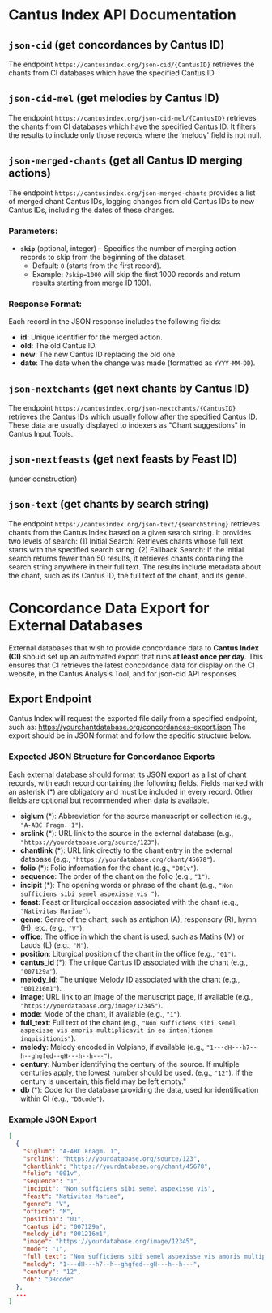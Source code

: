 # Cantus Index API Documentation

## `json-cid` (get concordances by Cantus ID)
The endpoint `https://cantusindex.org/json-cid/{CantusID}` retrieves the chants from CI databases which have the specified Cantus ID.

## `json-cid-mel` (get melodies by Cantus ID)
The endpoint `https://cantusindex.org/json-cid-mel/{CantusID}` retrieves the chants from CI databases which have the specified Cantus ID. It filters the results to include only those records where the 'melody' field is not null.

## `json-merged-chants` (get all Cantus ID merging actions)
The endpoint `https://cantusindex.org/json-merged-chants` provides a list of merged chant Cantus IDs, logging changes from old Cantus IDs to new Cantus IDs, including the dates of these changes.

### Parameters:
- **`skip`** (optional, integer) – Specifies the number of merging action records to skip from the beginning of the dataset.
  - Default: `0` (starts from the first record).  
  - Example: `?skip=1000` will skip the first 1000 records and return results starting from merge ID 1001.

### Response Format:

Each record in the JSON response includes the following fields:
- **id**: Unique identifier for the merged action.
- **old**: The old Cantus ID.
- **new**: The new Cantus ID replacing the old one.
- **date**: The date when the change was made (formatted as `YYYY-MM-DD`).

## `json-nextchants` (get next chants by Cantus ID)
The endpoint `https://cantusindex.org/json-nextchants/{CantusID}` retrieves the Cantus IDs which usually follow after the specified Cantus ID. These data are usually displayed to indexers as "Chant suggestions" in Cantus Input Tools.  

## `json-nextfeasts` (get next feasts by Feast ID)
(under construction)  

## `json-text` (get chants by search string)
The endpoint `https://cantusindex.org/json-text/{searchString}`  retrieves chants from the Cantus Index based on a given search string.
It provides two levels of search: (1) Initial Search: Retrieves chants whose full text starts with the specified search string. (2) Fallback Search: If the initial search returns fewer than 50 results, it retrieves chants containing the search string anywhere in their full text. 
The results include metadata about the chant, such as its Cantus ID, the full text of the chant, and its genre.

# Concordance Data Export for External Databases

External databases that wish to provide concordance data to **Cantus Index (CI)** should set up an automated export that runs **at least once per day**. This ensures that CI retrieves the latest concordance data for display on the CI website, in the Cantus Analysis Tool, and for json-cid API responses.

## Export Endpoint

Cantus Index will request the exported file daily from a specified endpoint, such as:
   https://yourchantdatabase.org/concordances-export.json
The export should be in JSON format and follow the specific structure below.

### Expected JSON Structure for Concordance Exports

Each external database should format its JSON export as a list of chant records, with each record containing the following fields.
Fields marked with an asterisk (*) are obligatory and must be included in every record. Other fields are optional but recommended when data is available.

- **siglum** (*): Abbreviation for the source manuscript or collection (e.g., `"A-ABC Fragm. 1"`).
- **srclink** (*): URL link to the source in the external database (e.g., `"https://yourdatabase.org/source/123"`).
- **chantlink** (*): URL link directly to the chant entry in the external database (e.g., `"https://yourdatabase.org/chant/45678"`).
- **folio** (*): Folio information for the chant (e.g., `"001v"`).
- **sequence**: The order of the chant on the folio (e.g., `"1"`).
- **incipit** (*): The opening words or phrase of the chant (e.g., `"Non sufficiens sibi semel aspexisse vis "`).
- **feast**: Feast or liturgical occasion associated with the chant (e.g., `"Nativitas Mariae"`).
- **genre**: Genre of the chant, such as antiphon (A), responsory (R), hymn (H), etc. (e.g., `"V"`).
- **office**: The office in which the chant is used, such as Matins (M) or Lauds (L) (e.g., `"M"`).
- **position**: Liturgical position of the chant in the office (e.g., `"01"`).
- **cantus_id** (*): The unique Cantus ID associated with the chant (e.g., `"007129a"`).
- **melody_id**: The unique Melody ID associated with the chant (e.g., `"001216m1"`).
- **image**: URL link to an image of the manuscript page, if available (e.g., `"https://yourdatabase.org/image/12345"`).
- **mode**: Mode of the chant, if available (e.g., `"1"`).
- **full_text**: Full text of the chant (e.g., `"Non sufficiens sibi semel aspexisse vis amoris multiplicavit in ea inten]tionem inquisitionis"`).
- **melody**: Melody encoded in Volpiano, if available (e.g., `"1---dH---h7--h--ghgfed--gH---h--h---"`).
- **century**: Number identifying the century of the source. If multiple centuries apply, the lowest number should be used. (e.g., `"12"`). If the century is uncertain, this field may be left empty."
- **db** (*): Code for the database providing the data, used for identification within CI (e.g., `"DBcode"`).

### Example JSON Export

```json
[
  {
    "siglum": "A-ABC Fragm. 1",
    "srclink": "https://yourdatabase.org/source/123",
    "chantlink": "https://yourdatabase.org/chant/45678",
    "folio": "001v",
    "sequence": "1",
    "incipit": "Non sufficiens sibi semel aspexisse vis",
    "feast": "Nativitas Mariae",
    "genre": "V",
    "office": "M",
    "position": "01",
    "cantus_id": "007129a",
    "melody_id": "001216m1",
    "image": "https://yourdatabase.org/image/12345",
    "mode": "1",
    "full_text": "Non sufficiens sibi semel aspexisse vis amoris multiplicavit in ea inten]tionem inquisitionis",
    "melody": "1---dH---h7--h--ghgfed--gH---h--h---",
    "century": "12",
    "db": "DBcode"
  },
  ...
]
